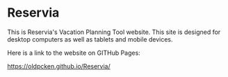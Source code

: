 # Reservia

This is Reservia's Vacation Planning Tool website. This site is designed for desktop computers as well as tablets and mobile devices.

Here is a link to the website on GITHub Pages:

https://oldpcken.github.io/Reservia/
